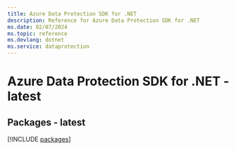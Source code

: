 ```yaml
---
title: Azure Data Protection SDK for .NET
description: Reference for Azure Data Protection SDK for .NET
ms.date: 02/07/2024
ms.topic: reference
ms.devlang: dotnet
ms.service: dataprotection
---
```

# Azure Data Protection SDK for .NET - latest
## Packages - latest
[!INCLUDE [packages](data-protection-index.md)]